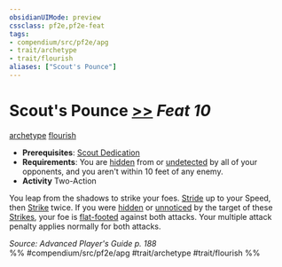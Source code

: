 ```yaml
---
obsidianUIMode: preview
cssclass: pf2e,pf2e-feat
tags:
- compendium/src/pf2e/apg
- trait/archetype
- trait/flourish
aliases: ["Scout's Pounce"]
---
```

# Scout's Pounce  [>>](../../Rules/core-rulebook/chapter-9-playing-the-game.md#Actions "Two-Action") *Feat 10*  
[archetype](../../Rules/traits/archetype.md)  [flourish](../../Rules/traits/flourish.md)  

- **Prerequisites**: [Scout Dedication](scout-dedication-apg.md)
- **Requirements**: You are [hidden](../../Rules/conditions.md#Hidden) from or [undetected](../../Rules/conditions.md#Undetected) by all of your opponents, and you aren't within 10 feet of any enemy.
- **Activity** Two-Action

You leap from the shadows to strike your foes. [Stride](../../Rules/actions/stride.md) up to your Speed, then [Strike](../../Rules/actions/strike.md) twice. If you were [hidden](../../Rules/conditions.md#Hidden) or [unnoticed](../../Rules/conditions.md#Unnoticed) by the target of these [Strikes](../../Rules/actions/strike.md), your foe is [flat-footed](../../Rules/conditions.md#Flat-footed) against both attacks. Your multiple attack penalty applies normally for both attacks.

*Source: Advanced Player's Guide p. 188*  
%% #compendium/src/pf2e/apg #trait/archetype #trait/flourish %%